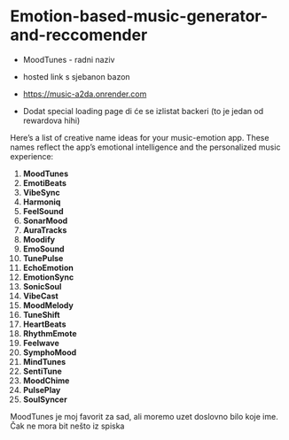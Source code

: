# Emotion-based-music-generator-and-reccomender

* MoodTunes - radni naziv
* hosted link s sjebanon bazon
* https://music-a2da.onrender.com

* Dodat special loading page di će se izlistat backeri (to je jedan od rewardova hihi)


Here’s a list of creative name ideas for your music-emotion app. These names reflect the app’s emotional intelligence and the personalized music experience:

1. **MoodTunes**
2. **EmotiBeats**
3. **VibeSync**
4. **Harmoniq**
5. **FeelSound**
6. **SonarMood**
7. **AuraTracks**
8. **Moodify**
9. **EmoSound**
10. **TunePulse**
11. **EchoEmotion**
12. **EmotionSync**
13. **SonicSoul**
14. **VibeCast**
15. **MoodMelody**
16. **TuneShift**
17. **HeartBeats**
18. **RhythmEmote**
19. **Feelwave**
20. **SymphoMood**
21. **MindTunes**
22. **SentiTune**
23. **MoodChime**
24. **PulsePlay**
25. **SoulSyncer**

MoodTunes je moj favorit za sad, ali moremo uzet doslovno bilo koje ime. Čak ne mora bit nešto iz spiska
